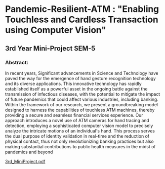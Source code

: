 # Pandemic-Resilient-ATM : "Enabling Touchless and Cardless Transaction using Computer Vision"

## 3rd Year Mini-Project SEM-5

### Abstract:
In recent years, Significant advancements in Science and Technology have paved the way for 
the emergence of hand gesture recognition technology and its diverse applications. This 
innovative technology has rapidly established itself as a powerful asset in the ongoing battle 
against the transmission of infectious diseases, with the potential to mitigate the impact of 
future pandemics that could affect various industries, including banking. 
Within the framework of our research, we present a groundbreaking model designed to harness 
the capabilities of touchless ATM machines, thereby providing a secure and seamless financial 
services experience. Our approach introduces a novel use of ATM cameras for hand tracing 
and detection, employing a sophisticated computer vision model to precisely analyze the 
intricate motions of an individual's hand. This process serves the dual purpose of identity 
validation in real-time and the reduction of physical contact, thus not only revolutionizing 
banking practices but also making substantial contributions to public health measures in the 
midst of pandemics and beyond

[3rd_MiniProject.pdf](https://github.com/VIPULNARESHBHOIR/Pandemic-Resilient-ATM/files/13281618/3rd_MiniProject.pdf)
